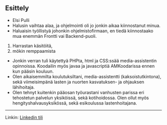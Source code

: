 ## Esittely
- Elsi Pulli
- Halusin vaihtaa alaa, ja ohjelmointi oli jo jonkin aikaa kiinnostanut minua.
- Haluaisin työllistyä johonkin ohjelmistofirmaan, en tiedä kiinnostaako mua enemmän Frontti vai Backend-puoli.
1.  Harrastan käsitöitä,
2. mökin remppaamista

- Jonkin verran tuli käytettyä PHPta, html ja  CSS:ssää media-assistentin opinnoissa. Koodailin myös javaa ja javascriptiä AMKoodarissa ennen kun pääsin kouluun.
- Olen aikaisemmilta koulutuksiltani, media-assistentti (kaksoistutkintona), sekä viimeisimpänä lasten ja nuorten kasvatuksen- ja ohjauksen lähihoitaja. 
- Olen tehnyt kuitenkin pääosan työurastani vanhusten parissa eri tehostetun palvelun yksiköissä, sekä kotihoidossa. Olen ollut myös hengityshalvausyksikössä, sekä esikoulussa lastenhoitajana.
---
Linkin: [Linkedin tili](https://www.linkedin.com/in/elsi-pulli-707b87210/)
